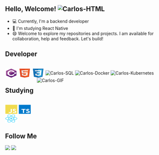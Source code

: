 ## Hello, Welcome! <img alt="Carlos-HTML" height="30" width="40" src="https://github.com/user-attachments/assets/0e2a7286-36e5-47c2-a6d8-522c7e24d1e5"/>


- 💻 Currently, I'm a backend developer
- 📝 I'm studying React Native
- 😄 Welcome to explore my repositories and projects. I am available for collaboration, help and feedback. Let's build!

## Developer
<div style="display: inline_block"><br>
  <img align="center" alt="Carlos-Csharp" height="30" width="40" src="https://raw.githubusercontent.com/devicons/devicon/master/icons/csharp/csharp-original.svg">
  <img align="center" alt="Carlos-HTML" height="30" width="40" src="https://raw.githubusercontent.com/devicons/devicon/master/icons/html5/html5-original.svg">
  <img align="center" alt="Carlos-CSS" height="30" width="40" src="https://raw.githubusercontent.com/devicons/devicon/master/icons/css3/css3-original.svg">
  <img align="center" alt="Carlos-SQL" height="30" width="40" src="https://cdn.jsdelivr.net/gh/devicons/devicon@latest/icons/sqldeveloper/sqldeveloper-original.svg" />
  <img align="center" alt="Carlos-Docker" height="30" width="40" src="https://cdn.jsdelivr.net/gh/devicons/devicon@latest/icons/docker/docker-original.svg" />       
  <img align="center" alt="Carlos-Kubernetes" height="30" width="40" src="https://cdn.jsdelivr.net/gh/devicons/devicon@latest/icons/kubernetes/kubernetes-original.svg" />   
    <img align="right" alt="Carlos-GIF" height="200" width="400" src="https://github.com/TheDudeThatCode/TheDudeThatCode/blob/master/Assets/Mario_Gameplay.gif?raw=true" /> 
</div>

  ## Studying 
  <div style="display: inline_block"><br>
  <img align="center" alt="Carlos-Js" height="30" width="40" src="https://raw.githubusercontent.com/devicons/devicon/master/icons/javascript/javascript-plain.svg">
  <img align="center" alt="Carlos-Ts" height="30" width="40" src="https://raw.githubusercontent.com/devicons/devicon/master/icons/typescript/typescript-plain.svg">
  <img align="center" alt="Carlos-React" height="30" width="40" src="https://raw.githubusercontent.com/devicons/devicon/master/icons/react/react-original.svg">
</div>

## Follow Me
<div> 
  <a href = "mailto:carloshpsantos1996@gmail.com"><img src="https://img.shields.io/badge/-Gmail-%23333?style=for-the-badge&logo=gmail&logoColor=white" target="_blank"></a>
  <a href="https://www.linkedin.com/in/carloshpsantos17" target="_blank"><img src="https://img.shields.io/badge/-LinkedIn-%230077B5?style=for-the-badge&logo=linkedin&logoColor=white" target="_blank"></a>   
</div>

